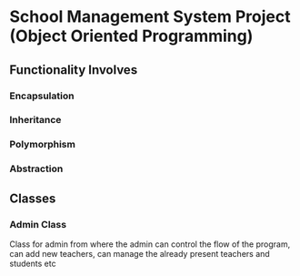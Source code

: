 # School Management System Project (Object Oriented Programming) 
## Functionality Involves
### Encapsulation
### Inheritance 
### Polymorphism
### Abstraction

## Classes
### Admin Class
Class for admin from where the admin can control the flow of the program, can add new teachers, can manage the already present teachers and students etc

